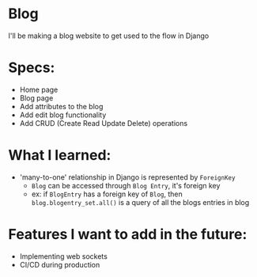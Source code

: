 # Blog
I'll be making a blog website to get used to the flow in Django

# Specs:
- Home page
- Blog page
- Add attributes to the blog
- Add edit blog functionality
- Add CRUD (Create Read Update Delete) operations

# What I learned:
- 'many-to-one' relationship in Django is represented by `ForeignKey`
    - `Blog` can be accessed through `Blog Entry`, it's foreign key
    - ex: if `BlogEntry` has a foreign key of `Blog`, then `blog.blogentry_set.all()` is a query of all the blogs entries in blog

# Features I want to add in the future:
- Implementing web sockets
- CI/CD during production
